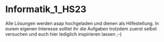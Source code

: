 # Informatik_1_HS23

Alle Lösungen werden asap hochgeladen und dienen als Hilfestellung. In eurem eigenen Interesse solltet ihr die Aufgaben trotzdem zuerst selbst versuchen und euch hier lediglich inspirieren lassen ;-)
